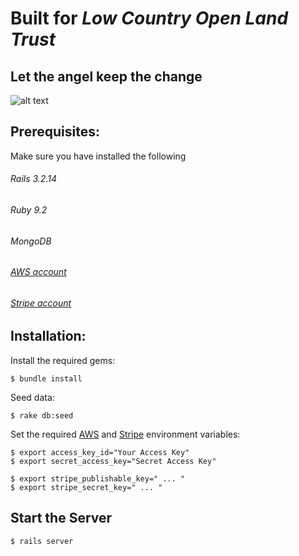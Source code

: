 # Built for **_Low Country Open Land Trust_**

## Let the angel keep the change
![alt text](http://www.lolt.org/images/header/logo.png "Low Country Open Land Trust")

## Prerequisites:
Make sure you have installed the following

###### Rails 3.2.14
###### Ruby 9.2
###### MongoDB
###### [AWS account](http://aws.amazon.com)
###### [Stripe account](https://www.stripe.com)


## Installation:

Install the required gems:

```
$ bundle install
```

Seed data:

```
$ rake db:seed
```

Set the required [AWS](http://aws.amazon.com) and [Stripe](https://www.stripe.com) environment variables:

```
$ export access_key_id="Your Access Key"
$ export secret_access_key="Secret Access Key"

$ export stripe_publishable_key=" ... "
$ export stripe_secret_key=" ... "
```


## Start the Server

```
$ rails server
```


